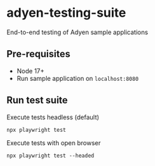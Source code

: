 # adyen-testing-suite

End-to-end testing of Adyen sample applications

## Pre-requisites

* Node 17+
* Run sample application on `localhost:8080`

## Run test suite


Execute tests headless (default)

```
npx playwright test
```

Execute tests with open browser 

```
npx playwright test --headed 
```

